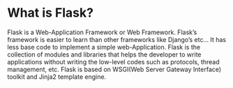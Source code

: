 # What is Flask?
Flask is a Web-Application Framework or Web Framework. Flask’s framework is 
easier to learn than other frameworks like Django’s etc... It has less base code to
implement a simple web-Application. Flask is the collection of modules and libraries that
helps the developer to write applications without writing the low-level codes such as protocols,
thread management, etc. Flask is based on WSGI(Web Server Gateway Interface) toolkit and
Jinja2 template engine.


